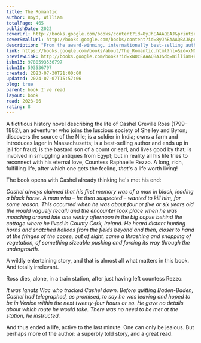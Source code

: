 ```yaml
---  
title: The Romantic  
author: Boyd, William  
totalPage: 465  
publishDate: 2022  
coverUrl: http://books.google.com/books/content?id=8yJhEAAAQBAJ&printsec=frontcover&img=1&zoom=1&edge=curl&source=gbs_api  
coverSmallUrl: http://books.google.com/books/content?id=8yJhEAAAQBAJ&printsec=frontcover&img=1&zoom=5&edge=curl&source=gbs_api  
description: "From the award-winning, internationally best-selling author, a beguiling romp of a novel, at once intimate and panoramic, about the adventures and misadventures of a nineteenth-century everyman: Picaresque, big-hearted and moving, this is Boyd at the top of his game. —The Guardian One man, many livesx Cashel Greville Ross experiences more of everything than most, from the rapturous to the devastating, from surprising good luck to unexpected loss. Born in 1799, Cashel seeks his fortune across the turbulence of multiple continents, from County Cork to rural Massachusetts, from Waterloo to Zanzibar, embedded with the East Indian Army in Sri Lanka, sunning himself alongside the Romantic poets in Pisa. He travels the world as a soldier, a farmer, a felon, a writer, even a father. And he experiences all the vicissitudes of existence, including a once-in-a-lifetime love that will haunt the rest of his days. In the end, his great accomplishment is to discover who he truly is—which is the romance of life itself, and the beating heart of The Romantic."  
link: https://books.google.com/books/about/The_Romantic.html?hl=&id=xNOcEAAAQBAJ  
previewLink: http://books.google.com/books?id=xNOcEAAAQBAJ&dq=William+Boyd,+The+Romantic&hl=&as_pt=BOOKS&cd=2&source=gbs_api  
isbn13: 9780593536797  
isbn10: 593536797  
created: 2023-07-30T21:00:00  
updated: 2024-07-07T15:57:06  
blog: true  
parent: book I've read  
layout: book  
read: 2023-06  
rating: 8  
---  
```

  
A fictitious history novel describing the life of Cashel Greville Ross (1799–1882), an adventurer who joins the luscious society of Shelley and Byron; discovers the source of the Nile; is a soldier in India; owns a farm and introduces lager in Massachusetts; is a best-selling author and ends up in jail for fraud; is the bastard son of a count or earl, and lives good by that; is involved in smuggling antiques from Egypt; but in reality all his life tries to reconnect with his eternal love, Countess Raphaelle Rezzo. A long, rich, fulfilling life, after which one gets the feeling, _that_'s a life worth living!  
  
The book opens with Cashel already thinking he's met his end:  
  
_Cashel always claimed that his first memory was of a man in black, leading a black horse. A man who – he then suspected – wanted to kill him, for some reason. This occurred when he was about four or five or six years old (he would vaguely recall) and the encounter took place when he was mooching around late one wintry afternoon in the big copse behind the cottage where he lived in County Cork, Ireland. He heard distant hunting horns and snatched halloos from the fields beyond and then, closer to hand at the fringes of the copse, out of sight, came a thrashing and snapping of vegetation, of something sizeable pushing and forcing its way through the undergrowth._  
  
A wildly entertaining story, and that is almost all what matters in this book. And totally irrelevant.  
  
Ross dies, alone, in a train station, after just having left countess Rezzo:  
  
_It was Ignatz Vlac who tracked Cashel down. Before quitting Baden-Baden, Cashel had telegraphed, as promised, to say he was leaving and hoped to be in Venice within the next twenty-four hours or so. He gave no details about which route he would take. There was no need to be met at the station, he instructed._  
  
And thus ended a life, active to the last minute. One can only be jealous. But perhaps more of the author: a superbly told story, and a great read.  
